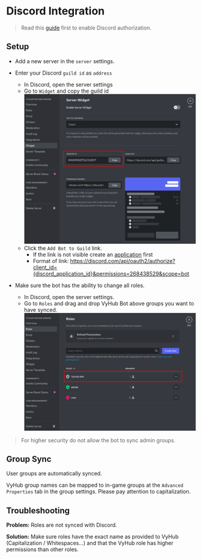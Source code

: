 # Discord Integration

> Read this [guide](../guide/authorization.md) first to enable Discord authorization.


## Setup

- Add a new server in the `server` settings.
- Enter your Discord `guild id` as `address` 
  - In Discord, open the server settings 
  - Go to `Widget` and copy the guild id
  ![Discord Guild Id](../assets/game_integration_guide/discord_guild_id.png)
  - Click the `Add Bot to Guild` link. 
    - If the link is not visible create an [application](../guide/authorization.md) first
    - Format of link: https://discord.com/api/oauth2/authorize?client_id={discord_application_id}&permissions=268438529&scope=bot

  


- Make sure the bot has the ability to change all roles.
  - In Discord, open the server settings.
  - Go to `Roles` and drag and drop VyHub Bot above groups you want to have synced.
  ![Discord Role Permissions](../assets/game_integration_guide/discord_roles.png)

> For higher security do not allow the bot to sync admin groups.


## Group Sync
User groups are automatically synced.

VyHub group names can be mapped to in-game groups at the `Advanced Properties` tab in the group settings. Please pay attention to capitalization.

## Troubleshooting
__Problem:__ Roles are not synced with Discord.

__Solution:__ Make sure roles have the exact name as provided to VyHub (Capitalization / Whitespaces...) and that the VyHub role has higher permissions than other roles.
